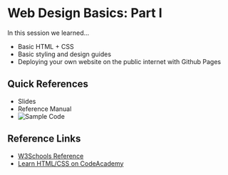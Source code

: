 # Web Design Basics: Part I

In this session we learned...
- Basic HTML + CSS
- Basic styling and design guides
- Deploying your own website on the public internet with Github Pages

## Quick References
- Slides
- Reference Manual
- ![Sample Code](https://github.com/np-overflow/2015-sessions/tree/master/01%20--%20Web%20Design%20Track%20Pt%201/01.2%20Sample%20Code)

## Reference Links
- [W3Schools Reference](http://www.w3schools.com)
- [Learn HTML/CSS on CodeAcademy](http://www.codecademy.com)
